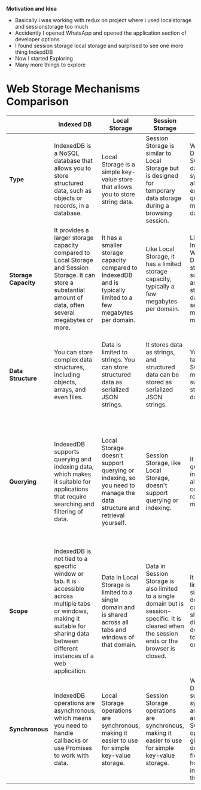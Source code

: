 **Motivation and Idea**

- Basically i was working with redux on project where i used localstorage and sessionstorage too much
- Accidently I  opened WhatsApp and opened the application section of developer options
- I found session storage local storage and surprised to see one more thing IndexdDB
- Now I started Exploring
- Many more things to explore
# Web Storage Mechanisms Comparison

|  | Indexed DB | Local Storage | Session Storage | Web SQL | Cookies |
| --- | --- | --- | --- | --- | --- |
| **Type** | IndexedDB is a NoSQL database that allows you to store structured data, such as objects or records, in a database. | Local Storage is a simple key-value store that allows you to store string data. | Session Storage is similar to Local Storage but is designed for temporary data storage during a browsing session. | Web SQL Database is a SQL-based database system that allows you to execute SQL queries to manipulate data. | Cookies are simple text-based data storage mechanisms. They store key-value pairs as strings. |
| **Storage Capacity** | It provides a larger storage capacity compared to Local Storage and Session Storage. It can store a substantial amount of data, often several megabytes or more. | It has a smaller storage capacity compared to IndexedDB and is typically limited to a few megabytes per domain. | Like Local Storage, it has a limited storage capacity, typically a few megabytes per domain. | Like IndexedDB, Web SQL Database can store a substantial amount of structured data, often several megabytes or more. | Cookies have a very limited storage capacity, usually restricted to a few kilobytes per cookie. |
| **Data Structure** | You can store complex data structures, including objects, arrays, and even files. | Data is limited to strings. You can store structured data as serialized JSON strings. | It stores data as strings, and structured data can be stored as serialized JSON strings. | You work with tables and SQL queries, making it suitable for structured data storage. | Data in cookies is limited to strings, so you can store simple values like user IDs, preferences, or session tokens. |
| **Querying** | IndexedDB supports querying and indexing data, which makes it suitable for applications that require searching and filtering of data. | Local Storage doesn't support querying or indexing, so you need to manage the data structure and retrieval yourself. | Session Storage, like Local Storage, doesn't support querying or indexing. | It supports querying and indexing data, allowing for complex data retrieval and manipulation. | Cookies are not designed for querying or indexing data. Accessing cookie data typically involves iterating through available cookies or knowing the specific cookie name. |
| **Scope** | IndexedDB is not tied to a specific window or tab. It is accessible across multiple tabs or windows, making it suitable for sharing data between different instances of a web application. | Data in Local Storage is limited to a single domain and is shared across all tabs and windows of that domain. | Data in Session Storage is also limited to a single domain but is session-specific. It is cleared when the session ends or the browser is closed. | It is typically limited to a single domain, and it can't be shared across different domains due to the same-origin policy. | Cookies are associated with a specific domain and are sent with every HTTP request to that domain, including requests for images, scripts, and styles. |
| **Synchronous** | IndexedDB operations are asynchronous, which means you need to handle callbacks or use Promises to work with data. | Local Storage operations are synchronous, making it easier to use for simple key-value storage. | Session Storage operations are synchronous, making it easier to use for simple key-value storage. | Web SQL Database supports both synchronous and asynchronous SQL operations, giving developers flexibility in how they interact with the database. |  |


